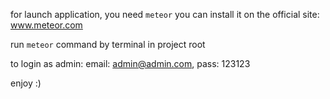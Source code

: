 for launch application, you need `meteor` you can install it on the official site: www.meteor.com

run `meteor` command by terminal in project root

to login as admin: email: admin@admin.com, pass: 123123

enjoy :)
